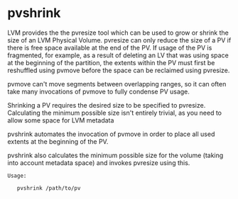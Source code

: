 # pvshrink

LVM provides the the pvresize tool which can be used to grow or shrink the size
of an LVM Physical Volume.  pvresize can only reduce the size of a PV if
there is free space available at the end of the PV.  If usage of the PV is
fragmented, for example, as a result of deleting an LV that was using space at
the beginning of the partition, the extents within the PV must first be
reshuffled using pvmove before the space can be reclaimed using pvresize.

pvmove can't move segments between overlapping ranges, so it can often take
many invocations of pvmove to fully condense PV usage.

Shrinking a PV requires the desired size to be specified to pvresize.  Calculating 
the minimum possible size isn't entirely trivial, as you need to allow some space 
for LVM metadata 

pvshrink automates the invocation of pvmove in order to place all used extents
at the beginning of the PV.

pvshrink also calculates the minimum possible size for the volume (taking into
account metadata space) and invokes pvresize using this.

```
Usage:

   pvshrink /path/to/pv
```  
   
